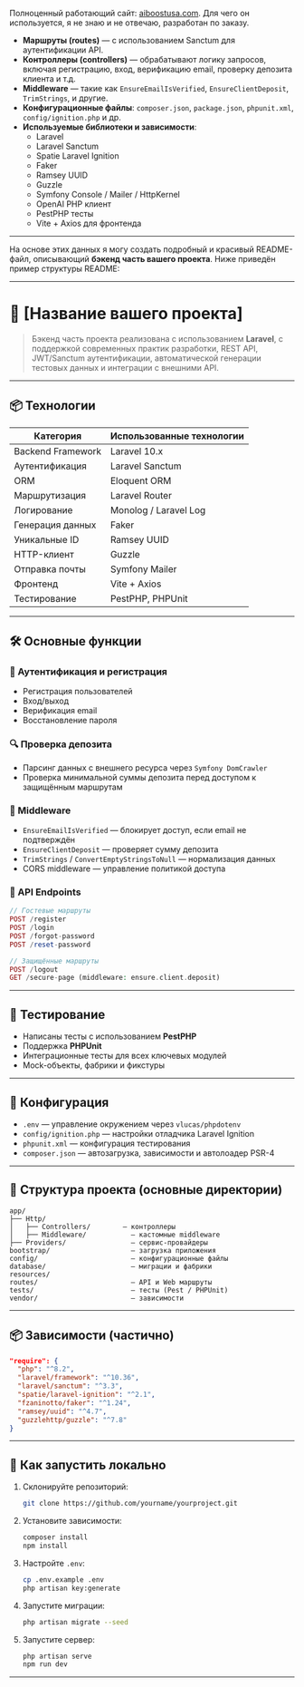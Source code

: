 Полноценный работающий сайт: [aiboostusa.com](https://aiboostusa.com/). Для чего он используется, я не знаю и не отвечаю, разработан по заказу.

- **Маршруты (routes)** — с использованием Sanctum для аутентификации API.
- **Контроллеры (controllers)** — обрабатывают логику запросов, включая регистрацию, вход, верификацию email, проверку депозита клиента и т.д.
- **Middleware** — такие как `EnsureEmailIsVerified`, `EnsureClientDeposit`, `TrimStrings`, и другие.
- **Конфигурационные файлы**: `composer.json`, `package.json`, `phpunit.xml`, `config/ignition.php` и др.
- **Используемые библиотеки и зависимости**:
  - Laravel
  - Laravel Sanctum
  - Spatie Laravel Ignition
  - Faker
  - Ramsey UUID
  - Guzzle
  - Symfony Console / Mailer / HttpKernel
  - OpenAI PHP клиент
  - PestPHP тесты
  - Vite + Axios для фронтенда

---

На основе этих данных я могу создать подробный и красивый README-файл, описывающий **бэкенд часть вашего проекта**. Ниже приведён пример структуры README:

---

# 🧠 [Название вашего проекта]

> Бэкенд часть проекта реализована с использованием **Laravel**, с поддержкой современных практик разработки, REST API, JWT/Sanctum аутентификации, автоматической генерации тестовых данных и интеграции с внешними API.

---

## 📦 Технологии

| Категория       | Использованные технологии |
|------------------|----------------------------|
| Backend Framework | Laravel 10.x               |
| Аутентификация    | Laravel Sanctum            |
| ORM              | Eloquent ORM               |
| Маршрутизация     | Laravel Router             |
| Логирование      | Monolog / Laravel Log      |
| Генерация данных | Faker                      |
| Уникальные ID     | Ramsey UUID                |
| HTTP-клиент       | Guzzle                     |
| Отправка почты   | Symfony Mailer             |
| Фронтенд         | Vite + Axios               |
| Тестирование     | PestPHP, PHPUnit           |

---

## 🛠️ Основные функции

### 🔐 Аутентификация и регистрация
- Регистрация пользователей
- Вход/выход
- Верификация email
- Восстановление пароля

### 🔍 Проверка депозита
- Парсинг данных с внешнего ресурса через `Symfony DomCrawler`
- Проверка минимальной суммы депозита перед доступом к защищённым маршрутам

### 🔄 Middleware
- `EnsureEmailIsVerified` — блокирует доступ, если email не подтверждён
- `EnsureClientDeposit` — проверяет сумму депозита
- `TrimStrings` / `ConvertEmptyStringsToNull` — нормализация данных
- CORS middleware — управление политикой доступа

### 📡 API Endpoints
```php
// Гостевые маршруты
POST /register
POST /login
POST /forgot-password
POST /reset-password

// Защищённые маршруты
POST /logout
GET /secure-page (middleware: ensure.client.deposit)
```

---

## 🧪 Тестирование

- Написаны тесты с использованием **PestPHP**
- Поддержка **PHPUnit**
- Интеграционные тесты для всех ключевых модулей
- Mock-объекты, фабрики и фикстуры

---

## 🧰 Конфигурация

- `.env` — управление окружением через `vlucas/phpdotenv`
- `config/ignition.php` — настройки отладчика Laravel Ignition
- `phpunit.xml` — конфигурация тестирования
- `composer.json` — автозагрузка, зависимости и автолоадер PSR-4

---

## 📁 Структура проекта (основные директории)

```
app/
├── Http/
│   ├── Controllers/        — контроллеры
│   ├── Middleware/           — кастомные middleware
├── Providers/                — сервис-провайдеры
bootstrap/                    — загрузка приложения
config/                       — конфигурационные файлы
database/                     — миграции и фабрики
resources/
routes/                       — API и Web маршруты
tests/                        — тесты (Pest / PHPUnit)
vendor/                       — зависимости
```

---

## 📦 Зависимости (частично)

```json
"require": {
  "php": "^8.2",
  "laravel/framework": "^10.36",
  "laravel/sanctum": "^3.3",
  "spatie/laravel-ignition": "^2.1",
  "fzaninotto/faker": "^1.24",
  "ramsey/uuid": "^4.7",
  "guzzlehttp/guzzle": "^7.8"
}
```

---

## 🚀 Как запустить локально

1. Склонируйте репозиторий:
   ```bash
   git clone https://github.com/yourname/yourproject.git
   ```

2. Установите зависимости:
   ```bash
   composer install
   npm install
   ```

3. Настройте `.env`:
   ```bash
   cp .env.example .env
   php artisan key:generate
   ```

4. Запустите миграции:
   ```bash
   php artisan migrate --seed
   ```

5. Запустите сервер:
   ```bash
   php artisan serve
   npm run dev
   ```

---
